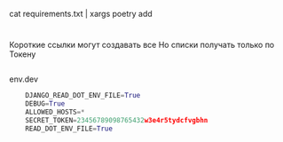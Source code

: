 cat requirements.txt | xargs poetry add
# 
Короткие ссылки могут создавать все
Но списки получать только по Токену
```python


```
env.dev
```python
    DJANGO_READ_DOT_ENV_FILE=True
    DEBUG=True
    ALLOWED_HOSTS=*
    SECRET_TOKEN=23456789098765432w3e4r5tydcfvgbhn
    READ_DOT_ENV_FILE=True
```